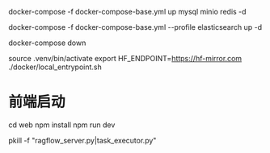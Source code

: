 docker-compose -f docker-compose-base.yml up mysql minio redis -d


docker-compose -f docker-compose-base.yml --profile elasticsearch up -d

docker-compose down

source .venv/bin/activate
export HF_ENDPOINT=https://hf-mirror.com
./docker/local_entrypoint.sh


# 前端启动

cd web
npm install
npm run dev


pkill -f "ragflow_server.py|task_executor.py"